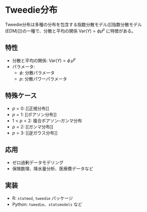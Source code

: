 # Tweedie分布

Tweedie分布は多種の分布を包含する指数分散モデル([[指数分散モデル (EDM)]])の一種で、分散と平均の関係 $\mathrm{Var}(Y)=\phi\mu^p$ に特徴がある。

## 特性
- 分散と平均の関係: $\mathrm{Var}(Y) = \phi\,\mu^p$
- パラメータ:
  - $\phi$: 分散パラメータ
  - $p$: 分散パワーパラメータ

## 特殊ケース
- $p=0$: [[正規分布]]
- $p=1$: [[ポアソン分布]]
- $1<p<2$: 複合ポアソン–ガンマ分布
- $p=2$: [[ガンマ分布]]
- $p=3$: [[逆ガウス分布]]

## 応用
- ゼロ過剰データモデリング
- 保険数理、降水量分析、医療費データなど

## 実装
- R: `statmod`, `tweedie` パッケージ
- Python: `tweedie`、`statsmodels` など